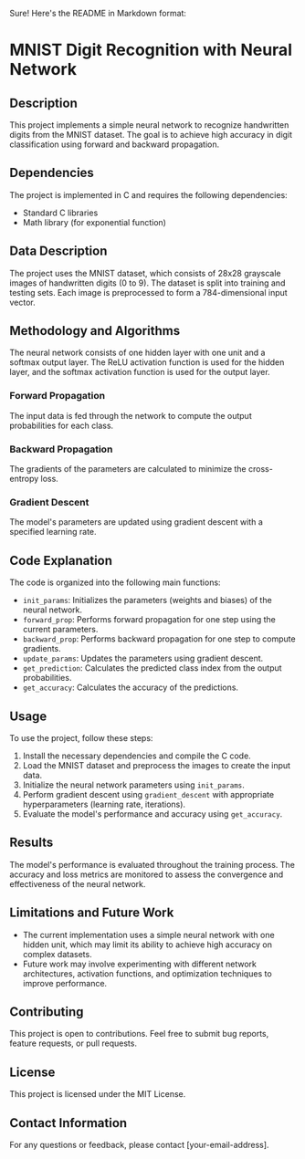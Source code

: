 Sure! Here's the README in Markdown format:

# MNIST Digit Recognition with Neural Network

## Description

This project implements a simple neural network to recognize handwritten digits from the MNIST dataset. The goal is to achieve high accuracy in digit classification using forward and backward propagation.

## Dependencies

The project is implemented in C and requires the following dependencies:
- Standard C libraries
- Math library (for exponential function)

## Data Description

The project uses the MNIST dataset, which consists of 28x28 grayscale images of handwritten digits (0 to 9). The dataset is split into training and testing sets. Each image is preprocessed to form a 784-dimensional input vector.

## Methodology and Algorithms

The neural network consists of one hidden layer with one unit and a softmax output layer. The ReLU activation function is used for the hidden layer, and the softmax activation function is used for the output layer.

### Forward Propagation
The input data is fed through the network to compute the output probabilities for each class.

### Backward Propagation
The gradients of the parameters are calculated to minimize the cross-entropy loss.

### Gradient Descent
The model's parameters are updated using gradient descent with a specified learning rate.

## Code Explanation

The code is organized into the following main functions:

- `init_params`: Initializes the parameters (weights and biases) of the neural network.
- `forward_prop`: Performs forward propagation for one step using the current parameters.
- `backward_prop`: Performs backward propagation for one step to compute gradients.
- `update_params`: Updates the parameters using gradient descent.
- `get_prediction`: Calculates the predicted class index from the output probabilities.
- `get_accuracy`: Calculates the accuracy of the predictions.

## Usage

To use the project, follow these steps:

1. Install the necessary dependencies and compile the C code.
2. Load the MNIST dataset and preprocess the images to create the input data.
3. Initialize the neural network parameters using `init_params`.
4. Perform gradient descent using `gradient_descent` with appropriate hyperparameters (learning rate, iterations).
5. Evaluate the model's performance and accuracy using `get_accuracy`.

## Results

The model's performance is evaluated throughout the training process. The accuracy and loss metrics are monitored to assess the convergence and effectiveness of the neural network.

## Limitations and Future Work

- The current implementation uses a simple neural network with one hidden unit, which may limit its ability to achieve high accuracy on complex datasets.
- Future work may involve experimenting with different network architectures, activation functions, and optimization techniques to improve performance.

## Contributing

This project is open to contributions. Feel free to submit bug reports, feature requests, or pull requests.

## License

This project is licensed under the MIT License.

## Contact Information

For any questions or feedback, please contact [your-email-address].
